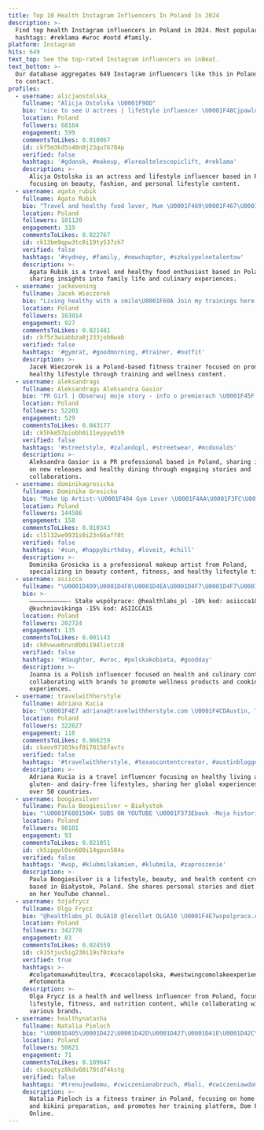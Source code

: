 ```yaml
---
title: Top 10 Health Instagram Influencers In Poland In 2024
description: >-
  Find top health Instagram influencers in Poland in 2024. Most popular
  hashtags: #reklama #wroc #ootd #family.
platform: Instagram
hits: 649
text_top: See the top-rated Instagram influencers on inBeat.
text_bottom: >-
  Our database aggregates 649 Instagram influencers like this in Poland for you
  to contact.
profiles:
  - username: alicjaostolska_
    fullname: "Alicja Ostolska \U0001F90D"
    bio: "nice to see U actrees | lifeStyle influencer \U0001F48Cjpawlowska@healthygroup.pl"
    location: Poland
    followers: 68164
    engagement: 599
    commentsToLikes: 0.010867
    id: ckf5m3kd5s40n0j23qu76784p
    verified: false
    hashtags: '#gdansk, #makeup, #lorealtelescopiclift, #reklama'
    description: >-
      Alicja Ostolska is an actress and lifestyle influencer based in Poland,
      focusing on beauty, fashion, and personal lifestyle content.
  - username: agata_rubik
    fullname: Agata Rubik
    bio: "Travel and healthy food lover, Mum \U0001F469‍\U0001F467‍\U0001F467 @piotr_rubik ‘s wife. ✉️ współpraca ➡️ ａｇａｔａ@ｒｕｂｉｋ. p l"
    location: Poland
    followers: 181120
    engagement: 319
    commentsToLikes: 0.022767
    id: ck13bm9qpw3tc0i19ty537zh7
    verified: false
    hashtags: '#sydney, #family, #newchapter, #szkolypelnetalentow'
    description: >-
      Agata Rubik is a travel and healthy food enthusiast based in Poland,
      sharing insights into family life and culinary experiences.
  - username: jackevening
    fullname: Jacek Wieczorek
    bio: "Living healthy with a smile\U0001F60A Join my trainings here⬇️"
    location: Poland
    followers: 103014
    engagement: 927
    commentsToLikes: 0.021481
    id: ckf5r3wiabbza0j233job6wab
    verified: false
    hashtags: '#gymrat, #goodmorning, #trainer, #outfit'
    description: >-
      Jacek Wieczorek is a Poland-based fitness trainer focused on promoting a
      healthy lifestyle through training and wellness content.
  - username: aleksandrags
    fullname: Aleksandrags Aleksandra Gasior
    bio: "PR Girl | Obserwuj moje story - info o premierach \U0001F45F Vinted: kreolcia16 Jedzenie: @healthy_aleksandrags 1/3 @girlstalkpl"
    location: Poland
    followers: 52201
    engagement: 529
    commentsToLikes: 0.043177
    id: ck5hkm57piobh0i11eypyw559
    verified: false
    hashtags: '#streetstyle, #zalandopl, #streetwear, #mcdonalds'
    description: >-
      Aleksandra Gasior is a PR professional based in Poland, sharing insights
      on new releases and healthy dining through engaging stories and
      collaborations.
  - username: dominikagrosicka
    fullname: Dominika Grosicka
    bio: "Make Up Artist✨\U0001F484 Gym Lover \U0001F4AA\U0001F3FC\U0001F938\U0001F3FC‍♂️ Healthy Lifestyle \U0001F331\U0001F34B\U0001F336 Contact\U0001F30Edominikagrosicka@gmail.com"
    location: Poland
    followers: 144586
    engagement: 158
    commentsToLikes: 0.010343
    id: cl5l32we9931s0i23n66aff8t
    verified: false
    hashtags: '#sun, #happybirthday, #loveit, #chill'
    description: >-
      Dominika Grosicka is a professional makeup artist from Poland,
      specializing in beauty content, fitness, and healthy lifestyle tips.
  - username: asiicca
    fullname: "\U0001D4D9\U0001D4F8\U0001D4EA\U0001D4F7\U0001D4F7\U0001D4EA"
    bio: >-
      ———————————- Stałe współprace: @healthlabs_pl -10% kod: asiicca10
      @kuchniavikinga -15% kod: ASIICCA15
    location: Poland
    followers: 202724
    engagement: 135
    commentsToLikes: 0.001143
    id: ck0vwue6nvn8b0i194lietzz8
    verified: false
    hashtags: '#daughter, #wroc, #polskakobieta, #goodday'
    description: >-
      Joanna is a Polish influencer focused on health and culinary content,
      collaborating with brands to promote wellness products and cooking
      experiences.
  - username: travelwithherstyle
    fullname: Adriana Kucia
    bio: "\U0001F4E7 adriana@travelwithherstyle.com \U0001F4CDAustin, TX \U0001F1FA\U0001F1F8 3D printed home \U0001F3E1 ✈️ Traveling the world \U0001F30D 50 countries \U0001F9F3 \U0001F33F Healthy lifestyle ❌ gluten & dairy free"
    location: Poland
    followers: 322627
    engagement: 118
    commentsToLikes: 0.066259
    id: ckaov97103ksf0i78156favts
    verified: false
    hashtags: '#travelwithherstyle, #texascontentcreator, #austinblogger, #ad'
    description: >-
      Adriana Kucia is a travel influencer focusing on healthy living and
      gluten- and dairy-free lifestyles, sharing her global experiences from
      over 50 countries.
  - username: boogiesilver
    fullname: Paula Boogiesilver ➡️ Białystok
    bio: "\U0001F680150K+ SUBS ON YOUTUBE \U0001F373Ebook -Moja historia i Dieta\U0001F34A \U0001F33FStyl życia , piękno , zdrowie \U0001F338Lifestyle,Beauty,Health \U0001F48CContact:boogiesilver@gmail.com"
    location: Poland
    followers: 98101
    engagement: 93
    commentsToLikes: 0.021051
    id: ck5zpgwl0sn600i14gpun584a
    verified: false
    hashtags: '#wsp, #klubmilakamien, #klubmila, #zaproszenie'
    description: >-
      Paula Boogiesilver is a lifestyle, beauty, and health content creator
      based in Białystok, Poland. She shares personal stories and diet insights
      on her YouTube channel.
  - username: tojafrycz
    fullname: Olga Frycz
    bio: "@healthlabs_pl OLGA10 @lecollet OLGA10 \U0001F4E7wspolpraca.olga@wp.pl"
    location: Poland
    followers: 342770
    engagement: 83
    commentsToLikes: 0.024559
    id: ck15tjus5ig230i19sf0zkafe
    verified: true
    hashtags: >-
      #colgatemaxwhiteultra, #cocacolapolska, #westwingcomolakeexperience,
      #fotomonta
    description: >-
      Olga Frycz is a health and wellness influencer from Poland, focusing on
      lifestyle, fitness, and nutrition content, while collaborating with
      various brands.
  - username: healthynatasha
    fullname: Natalia Pieloch
    bio: "\U0001D405\U0001D422\U0001D42D\U0001D427\U0001D41E\U0001D42C\U0001D42C \U0001D413\U0001D42B\U0001D41A\U0001D422\U0001D427\U0001D41E\U0001D42B \U0001D422\U0001D427 \U0001D41A \U0001D41D\U0001D42B\U0001D41E\U0001D42C\U0001D42C \U0001F4AB Moja Platforma Treningowa @domfitnessu_online \U0001F459 \U0001D401\U0001D408\U0001D40A\U0001D408\U0001D40D\U0001D408 \U0001D40F\U0001D411\U0001D40E\U0001D409\U0001D404\U0001D40A\U0001D413 - \U0001D430\U0001D432\U0001D433\U0001D430\U0001D41A\U0001D427\U0001D422\U0001D41E dołącz teraz \U0001F4E9 healthynatasha@gmail.com"
    location: Poland
    followers: 50821
    engagement: 71
    commentsToLikes: 0.109647
    id: ckaoqtyz8kdv60i78tdf4kstg
    verified: false
    hashtags: '#trenujewdomu, #cwiczenianabrzuch, #bali, #cwiczeniawdomu'
    description: >-
      Natalia Pieloch is a fitness trainer in Poland, focusing on home workouts
      and bikini preparation, and promotes her training platform, Dom Fitnessu
      Online.
---
```


